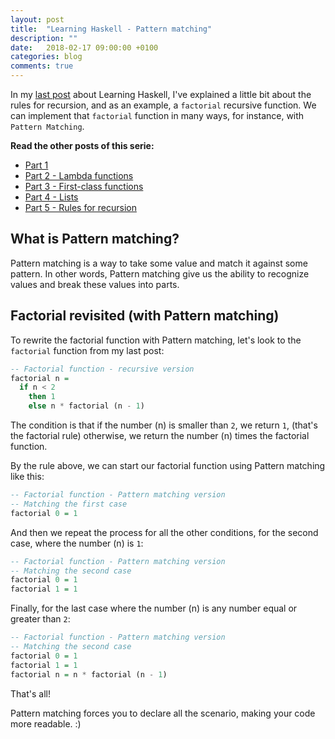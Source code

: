 ```yaml
---
layout: post
title:  "Learning Haskell - Pattern matching"
description: ""
date:   2018-02-17 09:00:00 +0100
categories: blog
comments: true
---
```


In my [last post](/blog/2018/02/04/learning-haskell-part-5/) about Learning Haskell, I've explained a little bit about the rules for recursion, and as an example, a `factorial` recursive function. We can implement that `factorial` function in many ways, for instance, with `Pattern Matching`.

**Read the other posts of this serie:**

* [Part 1](/blog/2018/01/04/learning-haskell/)
* [Part 2 - Lambda functions](/blog/2018/01/22/learning-haskell-part-2/)
* [Part 3 - First-class functions](/blog/2018/01/27/learning-haskell-part-3/)
* [Part 4 - Lists](/blog/2018/01/29/learning-haskell-part-4/)
* [Part 5 - Rules for recursion](/blog/2018/02/04/learning-haskell-part-5/)

## What is Pattern matching?

Pattern matching is a way to take some value and match it against some pattern. In other words, Pattern matching give us the ability to recognize values and break these values into parts.

## Factorial revisited (with Pattern matching)

To rewrite the factorial function with Pattern matching, let's look to the `factorial` function from my last post:

```haskell
-- Factorial function - recursive version
factorial n =
  if n < 2
    then 1
    else n * factorial (n - 1)
```

The condition is that if the number (n) is smaller than `2`, we return `1`, (that's the factorial rule) otherwise, we return the number (n) times the factorial function.

By the rule above, we can start our factorial function using Pattern matching like this:

```haskell
-- Factorial function - Pattern matching version
-- Matching the first case
factorial 0 = 1
```

And then we repeat the process for all the other conditions, for the second case, where the number (n) is `1`:

```haskell
-- Factorial function - Pattern matching version
-- Matching the second case
factorial 0 = 1
factorial 1 = 1
```

Finally, for the last case where the number (n) is any number equal or greater than `2`:

```haskell
-- Factorial function - Pattern matching version
-- Matching the second case
factorial 0 = 1
factorial 1 = 1
factorial n = n * factorial (n - 1)
```

That's all!

Pattern matching forces you to declare all the scenario, making your code more readable. :)
